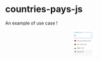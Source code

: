 # countries-pays-js

<p>An example of use case !</p>

<div align="center">
  <a href="https://github.com/mudjaycker/countries-pays-js">
    <img src="screenshots/countries_screenshot_0.png" alt="Logo" width="80" height="80">
  </a>
